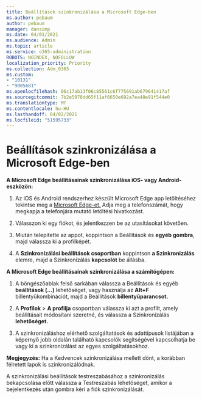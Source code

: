 ```yaml
---
title: Beállítások szinkronizálása a Microsoft Edge-ben
ms.author: pebaum
author: pebaum
manager: dansimp
ms.date: 04/01/2021
ms.audience: Admin
ms.topic: article
ms.service: o365-administration
ROBOTS: NOINDEX, NOFOLLOW
localization_priority: Priority
ms.collection: Adm_O365
ms.custom:
- "10131"
- "9005681"
ms.openlocfilehash: 06c17ab13f06c85561c6f775691ab679641417af
ms.sourcegitcommit: 7b2e5078dd65f11af6650e692a7ea48e91f544e0
ms.translationtype: MT
ms.contentlocale: hu-HU
ms.lasthandoff: 04/02/2021
ms.locfileid: "51595733"
---
```

# <a name="sync-settings-in-microsoft-edge"></a>Beállítások szinkronizálása a Microsoft Edge-ben

**A Microsoft Edge beállításainak szinkronizálása iOS- vagy Android-eszközön:**

1. Az iOS és Android rendszerhez készült Microsoft Edge app letöltéséhez tekintse meg a [Microsoft Edge-et.](https://www.microsoft.com/edge?ocid=SMC-IA-4534424) Adja meg a telefonszámát, hogy megkapja a telefonjára mutató letöltési hivatkozást.

1. Válasszon ki egy fiókot, és jelentkezzen be az utasításokat követően.

1. Miután telepítette az appot, koppintson a Beállítások és **egyéb gombra**, majd válassza ki a profilképét.

1. A **Szinkronizálási beállítások csoportban** koppintson **a Szinkronizálás** elemre, majd a Szinkronizálás **kapcsolót** be állásba. 

**A Microsoft Edge beállításainak szinkronizálása a számítógépen:**

1. A böngészőablak felső sarkában válassza a Beállítások és egyéb **beállítások (...)** lehetőséget, vagy használja az **Alt+F** billentyűkombinációt, majd a Beállítások **billentyűparancsot.**

1. A **Profilok**  >  **A profilja** csoportban válassza ki azt a profilt, amely beállításait módosítani szeretné, és válassza a Szinkronizálás **lehetőséget.**

1. A szinkronizáláshoz elérhető szolgáltatások és adattípusok listájában a képernyő jobb oldalán található kapcsolók segítségével kapcsolhatja be vagy ki a szinkronizálást az egyes szolgáltatásokhoz.

**Megjegyzés:** Ha a Kedvencek szinkronizálása mellett dönt, a korábban félretett lapok is szinkronizálódnak.

A szinkronizálási beállítások testreszabásához  a szinkronizálás bekapcsolása előtt válassza a Testreszabás lehetőséget, amikor a bejelentkezés után gombra kéri a fiók szinkronizálását.